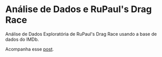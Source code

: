 # Análise de Dados e RuPaul's Drag Race
Análise de Dados Exploratória de RuPaul's Drag Race usando a base de dados do IMDb.

Acompanha esse [post](https://lucasjoviniano.github.io/posts/analise-de-dados-e-rupaul/).